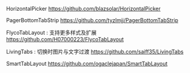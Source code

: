 HorizontalPicker
https://github.com/blazsolar/HorizontalPicker

PagerBottomTabStrip
https://github.com/tyzlmjj/PagerBottomTabStrip

FlycoTabLayout : 支持更多样式及扩展
https://github.com/H07000223/FlycoTabLayout

LivingTabs : 切换时图片与文字过渡
https://github.com/saiff35/LivingTabs

SmartTabLayout
https://github.com/ogaclejapan/SmartTabLayout
